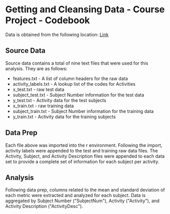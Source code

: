 # Getting and Cleansing Data - Course Project - Codebook

Data is obtained from the following location:  [Link](https://d396qusza40orc.cloudfront.net/getdata%2Fprojectfiles%2FUCI%20HAR%20Dataset.zip)

## Source Data
Source data contains a total of nine text files that were used for this analysis.  They are as follows:

* features.txt - A list of column headers for the raw data
* activity_labels.txt - A lookup list of the codes for Activities
* x_test.txt - raw test data
* subject_test.txt - Subject Number information for the test data
* y_test.txt - Activity data for the test subjects
* x_train.txt - raw training data
* subject_train.txt - Subject Number information for the training data
* y_train.txt - Activity data for the training subjects

## Data Prep
Each file above was imported into the r environment.  Following the import, activity labels were appended to the test and training raw data files.  The Activity, Subject, and Activity Description files were appended to each data set to provide a complete set of information for each subject per activity.  

## Analysis
Following data prep, columns related to the mean and standard deviation of each metric were extracted and analyzed for each subject.  Data is aggregated by Subject Number ("SubjectNum"), Activity ("Activity"), and Activity Description ("ActivityDesc").
